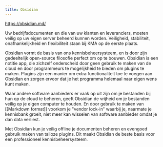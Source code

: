 ```yaml
---
title: Obsidian
---
```

https://obsidian.md/

Uw bedrijfsdocumenten en die van uw klanten en leveranciers, moeten veilig op uw eigen server beheerd kunnen worden. Veiligheid, stabiliteit, onafhankelijkheid en flexibiliteit staan bij KMA op de eerste plaats.

Obsidian vormt de basis van ons kennisbeheersysteem, en is door zijn gedeeltelijk open-source filosofie perfect om op te bouwen. Obsidian is een notitie app, die zichzelf onderscheid door geen gebruik te maken van de cloud en door programmeurs te mogelijkheid te bieden om plugins te maken.  Plugins zijn een manier om extra functionaliteit toe te voegen aan Obsidian en zorgen ervoor dat je het programma helemaal naar eigen wens kunt maken.

Waar andere software aanbieders er vaak op uit zijn om je bestanden bij hun op de cloud te beheren, geeft Obsidian de vrijheid om je bestanden veilig op je eigen computer te houden. En door gebruik te maken van [[Markdown format]] voorkom je "vendor lock-in" waarbij je, naarmate je kennisbank groeit, niet meer kan wisselen van software aanbieder omdat je dan data verliest.

Met Obsidian kun je veilig offline je documenten beheren en evengoed gebruik maken van talloze plugins. Dit maakt Obsidian de beste basis voor een professioneel kennisbeheersysteem.